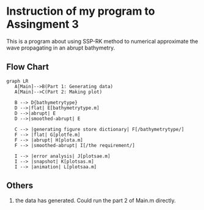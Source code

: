 # Instruction of my program to Assingment 3
This is a program about using SSP-RK method to numerical approximate the wave propagating in an abrupt bathymetry.
## Flow Chart
```mermaid
graph LR
   A[Main]-->B(Part 1: Generating data)
   A[Main]-->C(Part 2: Making plot)
   
   B --> D{bathymetrytype}
   D -->|flat| E[bathymetrytype.m]
   D -->|abrupt| E
   D -->|smoothed-abrupt| E

   C --> |generating figure store dictionary| F[/bathymetrytype/]
   F --> |flat| G[plotfe.m]
   F --> |abrupt| H[plota.m]
   F --> |smoothed-abrupt| I[/the requirement/]

   I --> |error analysis| J[plotsae.m]
   I --> |snapshot| K[plotsas.m]
   I --> |animation| L[plotsaa.m]

```
## Others
1. the data has generated. Could run the part 2 of Main.m directly.

